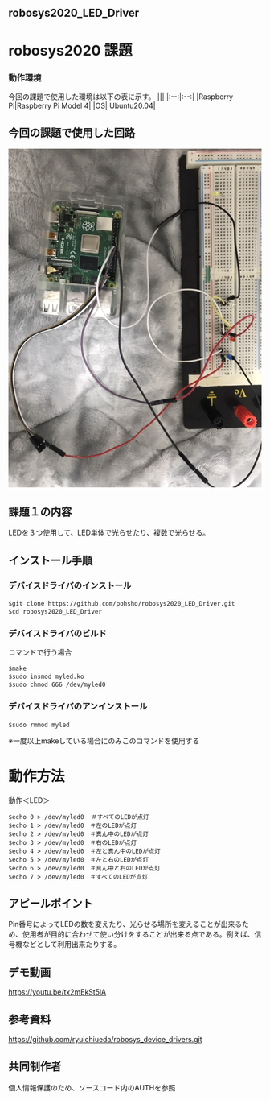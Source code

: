 ## robosys2020_LED_Driver

# robosys2020 課題

### 動作環境
今回の課題で使用した環境は以下の表に示す。
|||
|:--:|:--:|
|Raspberry Pi|Raspberry Pi Model 4|
|OS| Ubuntu20.04|

## 今回の課題で使用した回路
![LED](robosys.jpg)

## 課題１の内容
LEDを３つ使用して、LED単体で光らせたり、複数で光らせる。

## インストール手順
### デバイスドライバのインストール
```bash:
$git clone https://github.com/pohsho/robosys2020_LED_Driver.git
$cd robosys2020_LED_Driver
```
### デバイスドライバのビルド
コマンドで行う場合
```bash:
$make
$sudo insmod myled.ko
$sudo chmod 666 /dev/myled0
```
### デバイスドライバのアンインストール
```bash:
$sudo rmmod myled
```
※一度以上makeしている場合にのみこのコマンドを使用する

# 動作方法
動作＜LED＞
```bash:
$echo 0 > /dev/myled0  ＃すべてのLEDが点灯
$echo 1 > /dev/myled0　＃左のLEDが点灯
$echo 2 > /dev/myled0　＃真ん中のLEDが点灯
$echo 3 > /dev/myled0　＃右のLEDが点灯
$echo 4 > /dev/myled0　＃左と真ん中のLEDが点灯
$echo 5 > /dev/myled0　＃左と右のLEDが点灯
$echo 6 > /dev/myled0　＃真ん中と右のLEDが点灯
$echo 7 > /dev/myled0　＃すべてのLEDが点灯
```

## アピールポイント
Pin番号によってLEDの数を変えたり、光らせる場所を変えることが出来るため、使用者が目的に合わせて使い分けをすることが出来る点である。例えば、信号機などとして利用出来たりする。

## デモ動画
https://youtu.be/tx2mEkSt5lA
## 参考資料
https://github.com/ryuichiueda/robosys_device_drivers.git
## 共同制作者
個人情報保護のため、ソースコード内のAUTHを参照
